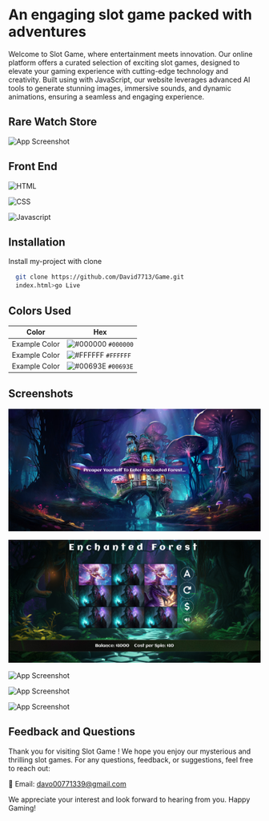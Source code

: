 
# An engaging slot game packed with adventures

Welcome to Slot Game, where entertainment meets innovation. Our online platform offers a curated selection of exciting slot games, designed to elevate your gaming experience with cutting-edge technology and creativity. Built using  with JavaScript, our website leverages advanced AI tools to generate stunning images, immersive sounds, and dynamic animations, ensuring a seamless and engaging experience.

  ## Rare Watch Store
![App Screenshot](https://github.com/David7713/Game/blob/main/Game-Mockup.png?raw=true)



## Front End



![HTML](https://img.shields.io/badge/-HTML-orange?logo=html5&logoColor=white)

![CSS](https://img.shields.io/badge/-CSS-blue?logo=css3&logoColor=white)

![Javascript](https://img.shields.io/badge/-Javascript-yellow?logo=javascript&logoColor=white)



## Installation

Install my-project with clone

```bash
  git clone https://github.com/David7713/Game.git
  index.html>go Live

```
    
## Colors Used

| Color         | Hex                                                                |
| ------------- | ------------------------------------------------------------------ |
| Example Color | ![#000000](https://via.placeholder.com/10/000000?text=+) `#000000` |
| Example Color | ![#FFFFFF](https://via.placeholder.com/10/FFFFFF?text=+) `#FFFFFF` |
| Example Color | ![#00693E](https://via.placeholder.com/10/00693E?text=+) `#00693E` |


## Screenshots
 
![App Screenshot](https://github.com/David7713/Game/blob/main/Screenshot%201.png?raw=true)

  
![App Screenshot](https://github.com/David7713/Game/blob/main/Screenshot%202.png?raw=true)


![App Screenshot](https://github.com/David7713/Game/blob/main/image1.jpg?raw=true)

![App Screenshot](https://github.com/David7713/Game/blob/main/image2.jpg?raw=true)

![App Screenshot](https://github.com/David7713/Game/blob/main/image3.jpg?raw=true)







## Feedback and Questions
Thank you for visiting Slot Game ! We hope you enjoy our mysterious and thrilling slot games. For any questions, feedback, or suggestions, feel free to reach out:

📧 Email: davo00771339@gmail.com

We appreciate your interest and look forward to hearing from you. Happy Gaming!

